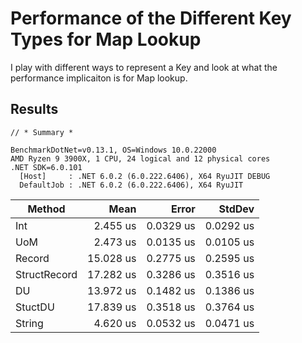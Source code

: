 # Performance of the Different Key Types for Map Lookup

I play with different ways to represent a Key and look at what the performance implicaiton is for Map lookup.

## Results

```
// * Summary *

BenchmarkDotNet=v0.13.1, OS=Windows 10.0.22000
AMD Ryzen 9 3900X, 1 CPU, 24 logical and 12 physical cores
.NET SDK=6.0.101
  [Host]     : .NET 6.0.2 (6.0.222.6406), X64 RyuJIT DEBUG
  DefaultJob : .NET 6.0.2 (6.0.222.6406), X64 RyuJIT
```

|       Method |      Mean |     Error |    StdDev |
|------------- |----------:|----------:|----------:|
|          Int |  2.455 us | 0.0329 us | 0.0292 us |
|          UoM |  2.473 us | 0.0135 us | 0.0105 us |
|       Record | 15.028 us | 0.2775 us | 0.2595 us |
| StructRecord | 17.282 us | 0.3286 us | 0.3516 us |
|           DU | 13.972 us | 0.1482 us | 0.1386 us |
|      StuctDU | 17.839 us | 0.3518 us | 0.3764 us |
|       String |  4.620 us | 0.0532 us | 0.0471 us |